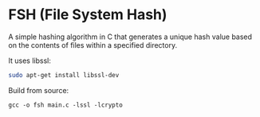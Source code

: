 # FSH (File System Hash)
A simple hashing algorithm in C that generates a unique hash value based on the contents of files within a specified directory.

It uses libssl:
```bash
sudo apt-get install libssl-dev
```

Build from source:
```
gcc -o fsh main.c -lssl -lcrypto
```